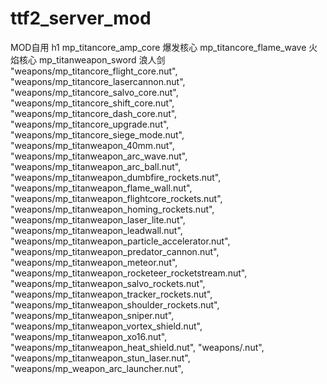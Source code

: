 # ttf2_server_mod
MOD自用
h1 mp_titancore_amp_core 爆发核心
mp_titancore_flame_wave 火焰核心
mp_titanweapon_sword 浪人剑
 "weapons/mp_titancore_flight_core.nut", "weapons/mp_titancore_lasercannon.nut", "weapons/mp_titancore_salvo_core.nut", "weapons/mp_titancore_shift_core.nut", "weapons/mp_titancore_dash_core.nut", "weapons/mp_titancore_upgrade.nut", "weapons/mp_titancore_siege_mode.nut", "weapons/mp_titanweapon_40mm.nut", "weapons/mp_titanweapon_arc_wave.nut", "weapons/mp_titanweapon_arc_ball.nut", "weapons/mp_titanweapon_dumbfire_rockets.nut", "weapons/mp_titanweapon_flame_wall.nut", "weapons/mp_titanweapon_flightcore_rockets.nut", "weapons/mp_titanweapon_homing_rockets.nut", "weapons/mp_titanweapon_laser_lite.nut", "weapons/mp_titanweapon_leadwall.nut", "weapons/mp_titanweapon_particle_accelerator.nut", "weapons/mp_titanweapon_predator_cannon.nut", "weapons/mp_titanweapon_meteor.nut", "weapons/mp_titanweapon_rocketeer_rocketstream.nut", "weapons/mp_titanweapon_salvo_rockets.nut", "weapons/mp_titanweapon_tracker_rockets.nut", "weapons/mp_titanweapon_shoulder_rockets.nut", "weapons/mp_titanweapon_sniper.nut", "weapons/mp_titanweapon_vortex_shield.nut", "weapons/mp_titanweapon_xo16.nut", "weapons/mp_titanweapon_heat_shield.nut", "weapons/.nut", "weapons/mp_titanweapon_stun_laser.nut", "weapons/mp_weapon_arc_launcher.nut", 
